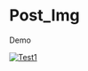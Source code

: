 # Post_Img

Demo

[![Test1](https://res.cloudinary.com/marcomontalbano/image/upload/v1585168917/video_to_markdown/images/google-drive--1B2CuykyO-Y5paAWH1CYcMdLBdIxHX4Mv-c05b58ac6eb4c4700831b2b3070cd403.jpg)](https://drive.google.com/open?id=1B2CuykyO-Y5paAWH1CYcMdLBdIxHX4Mv "Test1")

